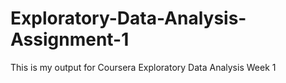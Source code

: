 # Exploratory-Data-Analysis-Assignment-1
This is my output for Coursera Exploratory Data Analysis Week 1
